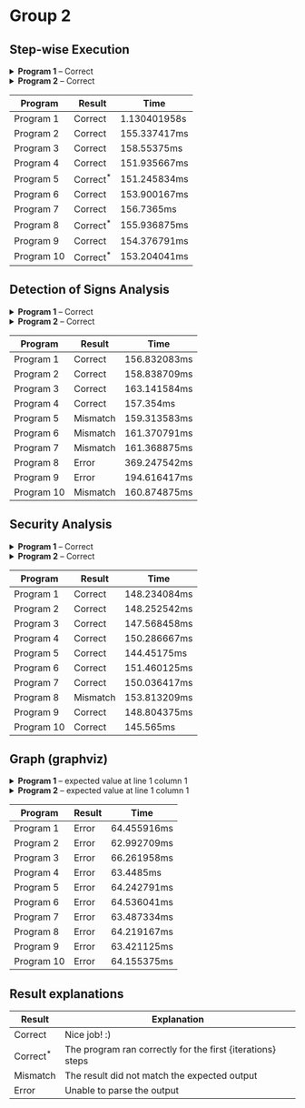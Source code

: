 # Group 2
## Step-wise Execution
<details><summary><strong>Program 1</strong> – Correct</summary>


```py
d := b ;
c := d ;
b := -1 ;
b := d ;
if (68 <= -2) ->
   c := c
fi ;
do (b = 8) ->
   do (!(-29 <= c) | true) ->
      do !(b <= a) ->
         do ((false || (((-59 >= b) && !!!true) & true)) || false) ->
            c := -92
         od
      od
   od
od ;
d := d ;
if !(false & !(((a > b) || (!false || true)) | true)) ->
   d := c
fi ;
do !((-6 > d) & ((c >= b) && true)) ->
   d := -99
od ;
do !(a <= b) ->
   if (false & ((c <= a) || (d != -58))) ->
      do !(c <= -62) ->
         if !(-66 = a) ->
            do true ->
               c := a
            od
         fi
      od
   fi
od
```



### Input

#### Determinism:

Deterministic

#### Memory:

`[a = 7, b = 4, c = 6, d = 8]`



### Output 

```
StepWiseOutput(
    [
        ProgramTrace {
            state: Running,
            node: "Node 0",
            memory: Memory {
                variables: {
                    a: 7,
                    b: 4,
                    c: 6,
                    d: 8,
                },
                arrays: {},
            },
        },
        ProgramTrace {
            state: Running,
            node: "Node 2",
            memory: Memory {
                variables: {
                    a: 7,
                    b: 4,
                    c: 6,
                    d: 4,
                },
                arrays: {},
            },
        },
        ProgramTrace {
            state: Running,
            node: "Node 3",
            memory: Memory {
                variables: {
                    a: 7,
                    b: 4,
                    c: 4,
                    d: 4,
                },
                arrays: {},
            },
        },
        ProgramTrace {
            state: Running,
            node: "Node 4",
            memory: Memory {
                variables: {
                    a: 7,
                    b: -1,
                    c: 4,
                    d: 4,
                },
                arrays: {},
            },
        },
        ProgramTrace {
            state: Stuck,
            node: "Node 5",
            memory: Memory {
                variables: {
                    a: 7,
                    b: 4,
                    c: 4,
                    d: 4,
                },
                arrays: {},
            },
        },
    ],
)
```



</details>
<details><summary><strong>Program 2</strong> – Correct</summary>


```py
do (((b != -98) & (!(d = 45) | !!true)) & false) ->
   b := b
od ;
if (d >= c) ->
   c := c
fi ;
a := d ;
c := d ;
a := b ;
do false ->
   c := -49
od ;
a := c ;
c := 24 ;
a := a ;
a := 95
```



### Input

#### Determinism:

Deterministic

#### Memory:

`[a = 5, b = -4, c = 9, d = 9]`



### Output 

```
StepWiseOutput(
    [
        ProgramTrace {
            state: Running,
            node: "Node 0",
            memory: Memory {
                variables: {
                    a: 5,
                    b: -4,
                    c: 9,
                    d: 9,
                },
                arrays: {},
            },
        },
        ProgramTrace {
            state: Running,
            node: "Node 2",
            memory: Memory {
                variables: {
                    a: 5,
                    b: -4,
                    c: 9,
                    d: 9,
                },
                arrays: {},
            },
        },
        ProgramTrace {
            state: Running,
            node: "Node 5",
            memory: Memory {
                variables: {
                    a: 5,
                    b: -4,
                    c: 9,
                    d: 9,
                },
                arrays: {},
            },
        },
        ProgramTrace {
            state: Running,
            node: "Node 4",
            memory: Memory {
                variables: {
                    a: 5,
                    b: -4,
                    c: 9,
                    d: 9,
                },
                arrays: {},
            },
        },
        ProgramTrace {
            state: Running,
            node: "Node 6",
            memory: Memory {
                variables: {
                    a: 9,
                    b: -4,
                    c: 9,
                    d: 9,
                },
                arrays: {},
            },
        },
        ProgramTrace {
            state: Running,
            node: "Node 7",
            memory: Memory {
                variables: {
                    a: 9,
                    b: -4,
                    c: 9,
                    d: 9,
                },
                arrays: {},
            },
        },
        ProgramTrace {
            state: Running,
            node: "Node 8",
            memory: Memory {
                variables: {
                    a: -4,
                    b: -4,
                    c: 9,
                    d: 9,
                },
                arrays: {},
            },
        },
        ProgramTrace {
            state: Running,
            node: "Node 9",
            memory: Memory {
                variables: {
                    a: -4,
                    b: -4,
                    c: 9,
                    d: 9,
                },
                arrays: {},
            },
        },
        ProgramTrace {
            state: Running,
            node: "Node 11",
            memory: Memory {
                variables: {
                    a: 9,
                    b: -4,
                    c: 9,
                    d: 9,
                },
                arrays: {},
            },
        },
        ProgramTrace {
            state: Running,
            node: "Node 12",
            memory: Memory {
                variables: {
                    a: 9,
                    b: -4,
                    c: 24,
                    d: 9,
                },
                arrays: {},
            },
        },
        ProgramTrace {
            state: Running,
            node: "Node 13",
            memory: Memory {
                variables: {
                    a: 9,
                    b: -4,
                    c: 24,
                    d: 9,
                },
                arrays: {},
            },
        },
        ProgramTrace {
            state: Terminated,
            node: "Node 1",
            memory: Memory {
                variables: {
                    a: 95,
                    b: -4,
                    c: 24,
                    d: 9,
                },
                arrays: {},
            },
        },
    ],
)
```



</details>

| Program    | Result              | Time         |
|------------|---------------------|--------------|
| Program 1  | Correct             | 1.130401958s |
| Program 2  | Correct             | 155.337417ms |
| Program 3  | Correct             | 158.55375ms  |
| Program 4  | Correct             | 151.935667ms |
| Program 5  | Correct<sup>*</sup> | 151.245834ms |
| Program 6  | Correct             | 153.900167ms |
| Program 7  | Correct             | 156.7365ms   |
| Program 8  | Correct<sup>*</sup> | 155.936875ms |
| Program 9  | Correct             | 154.376791ms |
| Program 10 | Correct<sup>*</sup> | 153.204041ms |
## Detection of Signs Analysis
<details><summary><strong>Program 1</strong> – Correct</summary>


```py
d := b ;
c := d ;
b := -1 ;
b := d ;
if (68 <= -2) ->
   c := c
fi ;
do (b = 8) ->
   do (!(-29 <= c) | true) ->
      do !(b <= a) ->
         do ((false || (((-59 >= b) && !!!true) & true)) || false) ->
            c := -92
         od
      od
   od
od ;
d := d ;
if !(false & !(((a > b) || (!false || true)) | true)) ->
   d := c
fi ;
do !((-6 > d) & ((c >= b) && true)) ->
   d := -99
od ;
do !(a <= b) ->
   if (false & ((c <= a) || (d != -58))) ->
      do !(c <= -62) ->
         if !(-66 = a) ->
            do true ->
               c := a
            od
         fi
      od
   fi
od
```



### Input

Determinism: NonDeterministic

Memory: [a = +, b = -, c = -, d = +]



### Output 

| Node    | a | b | c | d |
|---------|---|---|---|---|
| Node 0  | + | - | - | + |
| Node 1  |   |   |   |   |
| Node 10 |   |   |   |   |
| Node 11 |   |   |   |   |
| Node 12 |   |   |   |   |
| Node 13 |   |   |   |   |
| Node 14 |   |   |   |   |
| Node 15 |   |   |   |   |
| Node 16 |   |   |   |   |
| Node 17 |   |   |   |   |
| Node 18 |   |   |   |   |
| Node 19 |   |   |   |   |
| Node 2  | + | - | - | - |
| Node 20 |   |   |   |   |
| Node 21 |   |   |   |   |
| Node 22 |   |   |   |   |
| Node 3  | + | - | - | - |
| Node 4  | + | - | - | - |
| Node 5  | + | - | - | - |
| Node 6  |   |   |   |   |
| Node 7  |   |   |   |   |
| Node 8  |   |   |   |   |
| Node 9  |   |   |   |   |



</details>
<details><summary><strong>Program 2</strong> – Correct</summary>


```py
do (((b != -98) & (!(d = 45) | !!true)) & false) ->
   b := b
od ;
if (d >= c) ->
   c := c
fi ;
a := d ;
c := d ;
a := b ;
do false ->
   c := -49
od ;
a := c ;
c := 24 ;
a := a ;
a := 95
```



### Input

Determinism: NonDeterministic

Memory: [a = -, b = 0, c = -, d = -]



### Output 

| Node    | a | b | c | d |
|---------|---|---|---|---|
| Node 0  | - | 0 | - | - |
| Node 1  | + | 0 | + | - |
| Node 10 |   |   |   |   |
| Node 11 | - | 0 | - | - |
| Node 12 | - | 0 | + | - |
| Node 13 | - | 0 | + | - |
| Node 2  | - | 0 | - | - |
| Node 3  |   |   |   |   |
| Node 4  | - | 0 | - | - |
| Node 5  | - | 0 | - | - |
| Node 6  | - | 0 | - | - |
| Node 7  | - | 0 | - | - |
| Node 8  | 0 | 0 | - | - |
| Node 9  | 0 | 0 | - | - |



</details>

| Program    | Result   | Time         |
|------------|----------|--------------|
| Program 1  | Correct  | 156.832083ms |
| Program 2  | Correct  | 158.838709ms |
| Program 3  | Correct  | 163.141584ms |
| Program 4  | Correct  | 157.354ms    |
| Program 5  | Mismatch | 159.313583ms |
| Program 6  | Mismatch | 161.370791ms |
| Program 7  | Mismatch | 161.368875ms |
| Program 8  | Error    | 369.247542ms |
| Program 9  | Error    | 194.616417ms |
| Program 10 | Mismatch | 160.874875ms |
## Security Analysis
<details><summary><strong>Program 1</strong> – Correct</summary>


```py
d := b ;
c := d ;
b := -1 ;
b := d ;
if (68 <= -2) ->
   c := c
fi ;
do (b = 8) ->
   do (!(-29 <= c) | true) ->
      do !(b <= a) ->
         do ((false || (((-59 >= b) && !!!true) & true)) || false) ->
            c := -92
         od
      od
   od
od ;
d := d ;
if !(false & !(((a > b) || (!false || true)) | true)) ->
   d := c
fi ;
do !((-6 > d) & ((c >= b) && true)) ->
   d := -99
od ;
do !(a <= b) ->
   if (false & ((c <= a) || (d != -58))) ->
      do !(c <= -62) ->
         if !(-66 = a) ->
            do true ->
               c := a
            od
         fi
      od
   fi
od
```



### Input

Lattice: A < B, C < D

Classification: [a = D, b = A, c = D, d = D]



### Output 

```
SecurityAnalysisResult {
    actual: [
        Flow(a -> c),
        Flow(a -> d),
        Flow(b -> c),
        Flow(b -> d),
        Flow(c -> c),
        Flow(c -> d),
        Flow(d -> b),
        Flow(d -> c),
        Flow(d -> d),
    ],
    allowed: [
        Flow(a -> a),
        Flow(a -> c),
        Flow(a -> d),
        Flow(b -> b),
        Flow(c -> a),
        Flow(c -> c),
        Flow(c -> d),
        Flow(d -> a),
        Flow(d -> c),
        Flow(d -> d),
    ],
    violations: [
        Flow(b -> c),
        Flow(b -> d),
        Flow(d -> b),
    ],
}
```



</details>
<details><summary><strong>Program 2</strong> – Correct</summary>


```py
do (((b != -98) & (!(d = 45) | !!true)) & false) ->
   b := b
od ;
if (d >= c) ->
   c := c
fi ;
a := d ;
c := d ;
a := b ;
do false ->
   c := -49
od ;
a := c ;
c := 24 ;
a := a ;
a := 95
```



### Input

Lattice: A < B, C < D

Classification: [c = C, b = B, a = B, d = C]



### Output 

```
SecurityAnalysisResult {
    actual: [
        Flow(a -> a),
        Flow(b -> a),
        Flow(b -> b),
        Flow(c -> a),
        Flow(c -> c),
        Flow(d -> a),
        Flow(d -> b),
        Flow(d -> c),
    ],
    allowed: [
        Flow(a -> a),
        Flow(a -> b),
        Flow(b -> a),
        Flow(b -> b),
        Flow(c -> c),
        Flow(c -> d),
        Flow(d -> c),
        Flow(d -> d),
    ],
    violations: [
        Flow(c -> a),
        Flow(d -> a),
        Flow(d -> b),
    ],
}
```



</details>

| Program    | Result   | Time         |
|------------|----------|--------------|
| Program 1  | Correct  | 148.234084ms |
| Program 2  | Correct  | 148.252542ms |
| Program 3  | Correct  | 147.568458ms |
| Program 4  | Correct  | 150.286667ms |
| Program 5  | Correct  | 144.45175ms  |
| Program 6  | Correct  | 151.460125ms |
| Program 7  | Correct  | 150.036417ms |
| Program 8  | Mismatch | 153.813209ms |
| Program 9  | Correct  | 148.804375ms |
| Program 10 | Correct  | 145.565ms    |
## Graph (graphviz)
<details><summary><strong>Program 1</strong> – expected value at line 1 column 1</summary>


```py
d := b ;
c := d ;
b := -1 ;
b := d ;
if (68 <= -2) ->
   c := c
fi ;
do (b = 8) ->
   do (!(-29 <= c) | true) ->
      do !(b <= a) ->
         do ((false || (((-59 >= b) && !!!true) & true)) || false) ->
            c := -92
         od
      od
   od
od ;
d := d ;
if !(false & !(((a > b) || (!false || true)) | true)) ->
   d := c
fi ;
do !((-6 > d) & ((c >= b) && true)) ->
   d := -99
od ;
do !(a <= b) ->
   if (false & ((c <= a) || (d != -58))) ->
      do !(c <= -62) ->
         if !(-66 = a) ->
            do true ->
               c := a
            od
         fi
      od
   fi
od
```



### Input

**Determinism:** Deterministic



<details><summary>`stdout`</summary>


```json
digraph G {
0[label="q▷"]
2[label="q2"]
3[label="q3"]
4[label="q4"]
5[label="q5"]
7[label="q7"]
6[label="q6"]
9[label="q9"]
10[label="q10"]
11[label="q11"]
12[label="q12"]
8[label="q8"]
13[label="q13"]
15[label="q15"]
14[label="q14"]
17[label="q17"]
16[label="q16"]
18[label="q18"]
19[label="q19"]
20[label="q20"]
21[label="q21"]
22[label="q22"]
1[label="q◀"]
0 -> 2[label="d := b"]
2 -> 3[label="c := d"]
3 -> 4[label="b := -1"]
4 -> 5[label="b := d"]
5 -> 7[label="(68 <= -2)"]
7 -> 6[label="c := c"]
6 -> 9[label="(b = 8)"]
9 -> 10[label="(!(-29 <= c) | true)"]
10 -> 11[label="!(b <= a)"]
11 -> 12[label="((false || (((-59 >= b) && !!!true) & true)) || false)"]
12 -> 11[label="c := -92"]
11 -> 10[label="!((false || (((-59 >= b) && !!!true) & true)) || false)"]
10 -> 9[label="!!(b <= a)"]
9 -> 6[label="!(!(-29 <= c) | true)"]
6 -> 8[label="!(b = 8)"]
8 -> 13[label="d := d"]
13 -> 15[label="!(false & !(((a > b) || (!false || true)) | true))"]
15 -> 14[label="d := c"]
14 -> 17[label="!((-6 > d) & ((c >= b) && true))"]
17 -> 14[label="d := -99"]
14 -> 16[label="!!((-6 > d) & ((c >= b) && true))"]
16 -> 18[label="!(a <= b)"]
18 -> 19[label="(false & ((c <= a) || (d != -58)))"]
19 -> 20[label="!(c <= -62)"]
20 -> 21[label="!(-66 = a)"]
21 -> 22[label="true"]
22 -> 21[label="c := a"]
21 -> 19[label="!true"]
19 -> 16[label="!!(c <= -62)"]
16 -> 1[label="!!(a <= b)"]
}

```



</details>

</details>
<details><summary><strong>Program 2</strong> – expected value at line 1 column 1</summary>


```py
do (((b != -98) & (!(d = 45) | !!true)) & false) ->
   b := b
od ;
if (d >= c) ->
   c := c
fi ;
a := d ;
c := d ;
a := b ;
do false ->
   c := -49
od ;
a := c ;
c := 24 ;
a := a ;
a := 95
```



### Input

**Determinism:** Deterministic



<details><summary>`stdout`</summary>


```json
digraph G {
0[label="q▷"]
3[label="q3"]
2[label="q2"]
5[label="q5"]
4[label="q4"]
6[label="q6"]
7[label="q7"]
8[label="q8"]
10[label="q10"]
9[label="q9"]
11[label="q11"]
12[label="q12"]
13[label="q13"]
1[label="q◀"]
0 -> 3[label="(((b != -98) & (!(d = 45) | !!true)) & false)"]
3 -> 0[label="b := b"]
0 -> 2[label="!(((b != -98) & (!(d = 45) | !!true)) & false)"]
2 -> 5[label="(d >= c)"]
5 -> 4[label="c := c"]
4 -> 6[label="a := d"]
6 -> 7[label="c := d"]
7 -> 8[label="a := b"]
8 -> 10[label="false"]
10 -> 8[label="c := -49"]
8 -> 9[label="!false"]
9 -> 11[label="a := c"]
11 -> 12[label="c := 24"]
12 -> 13[label="a := a"]
13 -> 1[label="a := 95"]
}

```



</details>

</details>

| Program    | Result | Time        |
|------------|--------|-------------|
| Program 1  | Error  | 64.455916ms |
| Program 2  | Error  | 62.992709ms |
| Program 3  | Error  | 66.261958ms |
| Program 4  | Error  | 63.4485ms   |
| Program 5  | Error  | 64.242791ms |
| Program 6  | Error  | 64.536041ms |
| Program 7  | Error  | 63.487334ms |
| Program 8  | Error  | 64.219167ms |
| Program 9  | Error  | 63.421125ms |
| Program 10 | Error  | 64.155375ms |

## Result explanations

| Result              | Explanation                                                |
|---------------------|------------------------------------------------------------|
| Correct             | Nice job! :)                                               |
| Correct<sup>*</sup> | The program ran correctly for the first {iterations} steps |
| Mismatch            | The result did not match the expected output               |
| Error               | Unable to parse the output                                 |
